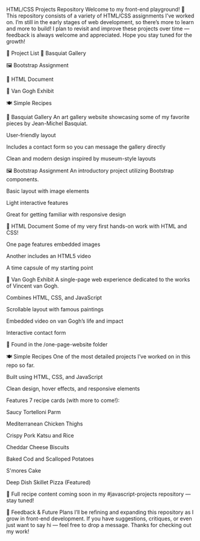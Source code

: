 HTML/CSS Projects Repository
Welcome to my front-end playground! 🎨
This repository consists of a variety of HTML/CSS assignments I’ve worked on. I’m still in the early stages of web development, so there’s more to learn and more to build! I plan to revisit and improve these projects over time — feedback is always welcome and appreciated. Hope you stay tuned for the growth!

📂 Project List
🎨 Basquiat Gallery

🖼️ Bootstrap Assignment

📄 HTML Document

🌻 Van Gogh Exhibit

🍽️ Simple Recipes

🎨 Basquiat Gallery
An art gallery website showcasing some of my favorite pieces by Jean-Michel Basquiat.

User-friendly layout

Includes a contact form so you can message the gallery directly

Clean and modern design inspired by museum-style layouts

🖼️ Bootstrap Assignment
An introductory project utilizing Bootstrap components.

Basic layout with image elements

Light interactive features

Great for getting familiar with responsive design

📄 HTML Document
Some of my very first hands-on work with HTML and CSS!

One page features embedded images

Another includes an HTML5 video

A time capsule of my starting point

🌻 Van Gogh Exhibit
A single-page web experience dedicated to the works of Vincent van Gogh.

Combines HTML, CSS, and JavaScript

Scrollable layout with famous paintings

Embedded video on van Gogh’s life and impact

Interactive contact form

🔎 Found in the /one-page-website folder

🍽️ Simple Recipes
One of the most detailed projects I’ve worked on in this repo so far.

Built using HTML, CSS, and JavaScript

Clean design, hover effects, and responsive elements

Features 7 recipe cards (with more to come!):

Saucy Tortelloni Parm

Mediterranean Chicken Thighs

Crispy Pork Katsu and Rice

Cheddar Cheese Biscuits

Baked Cod and Scalloped Potatoes

S'mores Cake

Deep Dish Skillet Pizza (Featured)

🍕 Full recipe content coming soon in my #javascript-projects repository — stay tuned!

💬 Feedback & Future Plans
I’ll be refining and expanding this repository as I grow in front-end development.
If you have suggestions, critiques, or even just want to say hi — feel free to drop a message. Thanks for checking out my work!
